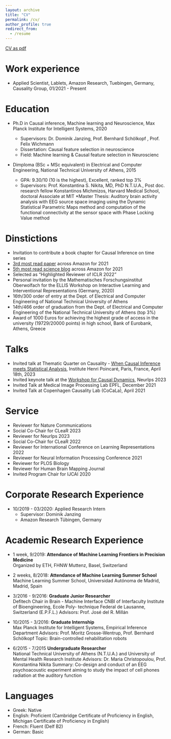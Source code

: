 ```yaml
---
layout: archive
title: "CV"
permalink: /cv/
author_profile: true
redirect_from:
  - /resume
---
```

[CV as pdf](/assets/Atalanti_Mastakouri_CV.pdf)<br/>

Work experience
======
* Applied Scientist, Lablets, Amazon Research, Tuebingen, Germany, Causality Group, 01/2021 - Present

Education
======
* Ph.D in Causal inference, Machine learning and Neuroscience, Max Planck Institute for Intelligent Systems, 2020
    * Supervisors: Dr. Dominik Janzing, Prof. Bernhard Schölkopf , Prof. Felix Wichmann
    * Dissertation: Causal feature selection in neuroscience
    * Field: Machine learning & Causal feature selection in Neuroscienc

* Dimploma (BSc + MSc equivalent) in Electrical and Computer Engineering, National Technical University of Athens, 2015
    * GPA: 9.30/10 (10 is the highest), Excellent, ranked top 3%
    * Supervisors: Prof. Konstantina S. Nikita, MD, PhD N.T.U.A., Post doc. research fellow Konstantinos
Michmizos, Harvard Medical School, doctoral Associate at MIT
    *Master Thesis: Auditory brain activity analysis with EEG source space imaging using the Dynamic
Statistical Parametric Maps method and computation of the functional connectivity at the sensor space
with Phase Locking Value method

Dinstictions
======
* Invitation to contribute a book chapter for Causal Inference on time series
* [3rd most read paper](https://www.amazon.science/latest-news/the-10-most-read-research-papers-of-2021) across Amazon for 2021
* [5th most read science blog](https://www.amazon.science/latest-news/the-top-amazon-science-blog-posts-of-2021) across Amazon for 2021
* Selected as “Highlighted Reviewer of ICLR 2022”
* Personal invitation by the Mathematisches Forschungsinstitut Oberwolfach for the ELLIS Workshop on Interactive Learning and Interventional Representations (Germany, 2020)    
* 16th/300 order of entry at the Dept. of Electrical and Computer Engineering of National Technical University of Athens  
* 14th/466 order of graduation from the Dept. of Electrical and Computer Engineering of the National Technical University of Athens (top 3%)
* Award of 1000 Euros for achieving the highest grade of access in the university (19729/20000 points) in high school, Bank of Eurobank, Athens, Greece


Talks
======
* Invited talk at Thematic Quarter on Causality - [When Causal Inference meets Statistical Analysis](https://quarter-on-causality.github.io/analysis/#schedule), Institute Henri Poincaré, Paris, France, April 18th, 2023
* Invited keynote talk at the [Workshop for Causal Dynamics](https://sites.google.com/view/caudyn2022/home), NeurIps 2023
* Invited Talk at Medical Image Processing Lab EPFL, December 2021
* Invited Talk at Copenhagen Causality Lab (CoCaLa), April 2021

Service
======
* Reviewer for Nature Communications
* Social Co-Chair for CLeaR 2023
* Reviewer for NeurIps 2023
* Social Co-Chair for CLeaR 2022
* Reviewer for International Conference on Learning Representations 2022
* Reviewer for Neural Information Processing Conference 2021
* Reviewer for PLOS Biology
* Reviewer for Human Brain Mapping Journal
* Invited Program Chair for IJCAI 2020

Corporate Research Experience
======
* 10/2019 - 03/2020: Applied Research Intern
    * Supervisor: Dominik Janzing
    * Amazon Research Tübingen, Germany

Academic Research Experience
======
* 1 week, 9/2019: **Attendance of Machine Learning Frontiers in Precision Medicine**  
Organized by ETH, FHNW Muttenz, Basel, Switzerland

* 2 weeks, 8/2018: **Attendance of Machine Learning Summer School**  
Machine Learning Summer School, Universidad Autónoma de Madrid, Madrid, Spain

* 3/2016 - 9/2016: **Graduate Junior Researcher**  
Defitech Chair in Brain - Machine Interface CNBI of Interfaculty Institute of Bioengineering, Ecole Poly-
technique Federal de Lausanne, Switzerland (E.P.F.L.)
Advisors: Prof. José del R. Millán

* 10/2015 - 3/2016: **Graduate Internship**  
Max Planck Institute for Intelligent Systems, Empirical Inference Department
Advisors: Prof. Moritz Grosse-Wentrup, Prof. Bernhard Schölkopf
Topic: Brain-controlled rehabilitation robots

* 6/2015 - 7/2015 **Undergraduate Researcher**  
National Technical University of Athens (N.T.U.A.) and University of Mental Health Research Institute
Advisors: Dr. Maria Christopoulou, Prof. Konstantina Nikita
Summary: Co-design and conduct of an EEG psychoacoustic experiment aiming to study the impact of
cell phones radiation at the auditory function

Languages
======
* Greek: Native
* English: Proficient (Cambridge Certificate of Proficiency in English, Michigan Certificate of Proficiency in English)  
* French: Fluent (Delf B2)  
* German: Basic  
